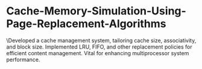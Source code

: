 # Cache-Memory-Simulation-Using-Page-Replacement-Algorithms
\Developed a cache management system, tailoring cache size, associativity, and block size. Implemented LRU, FIFO, and other replacement policies for efficient content management. Vital for enhancing multiprocessor system performance.
